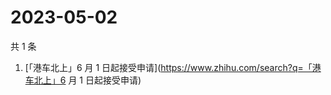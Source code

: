 # 2023-05-02

共 1 条

<!-- BEGIN -->
<!-- 最后更新时间 Tue May 02 2023 03:09:38 GMT+0800 (China Standard Time) -->

1. [「港车北上」6 月 1
   日起接受申请](https://www.zhihu.com/search?q=「港车北上」6 月 1 日起接受申请)

<!-- END -->
